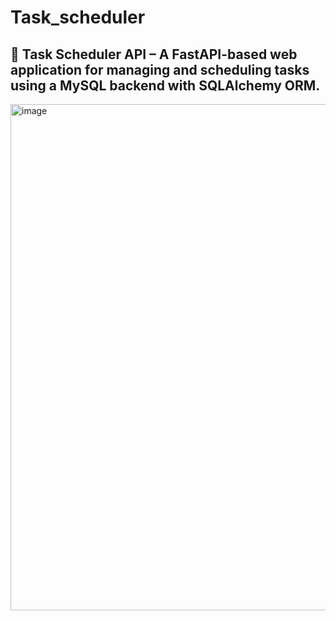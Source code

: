 # Task_scheduler

## 🚀 Task Scheduler API – A FastAPI-based web application for managing and scheduling tasks using a MySQL backend with SQLAlchemy ORM.
<img width="1914" height="810" alt="image" src="https://github.com/user-attachments/assets/e1fecc3a-2c7b-4065-8ba5-8da5a55d5002" />
